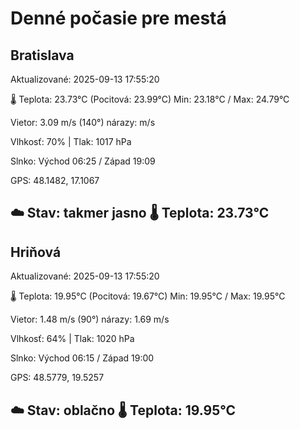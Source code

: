 ﻿# Denné počasie pre mestá

## Bratislava
Aktualizované: 2025-09-13 17:55:20

🌡️ Teplota: 23.73°C 
(Pocitová: 23.99°C)
Min: 23.18°C / Max: 24.79°C

Vietor: 3.09 m/s    (140°) 
nárazy:  m/s

Vlhkosť: 70% | Tlak: 1017 hPa

Slnko: Východ 06:25 / Západ 19:09

GPS: 48.1482, 17.1067

☁️ Stav: takmer jasno        🌡️ Teplota: 23.73°C
---

## Hriňová
Aktualizované: 2025-09-13 17:55:20

🌡️ Teplota: 19.95°C 
(Pocitová: 19.67°C)
Min: 19.95°C / Max: 19.95°C

Vietor: 1.48 m/s (90°)
nárazy: 1.69 m/s

Vlhkosť: 64% | Tlak: 1020 hPa

Slnko: Východ 06:15 / Západ 19:00

GPS: 48.5779, 19.5257

☁️ Stav: oblačno        🌡️ Teplota: 19.95°C
---
